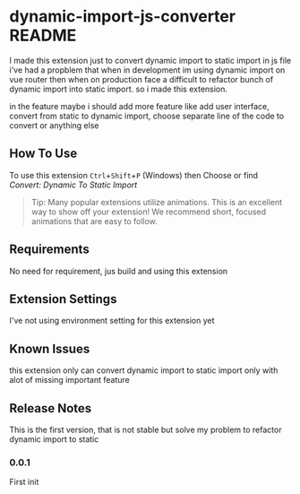 # dynamic-import-js-converter README

I made this extension just to convert dynamic import to static import in js file
i've had a propblem that when in development im using dynamic import on vue router
then when on production face a difficult to refactor bunch of dynamic import into 
static import. so i made this extension.

in the feature maybe i should add more feature like add user interface, convert 
from static to dynamic import, choose separate line of the code to convert or anything else

## How To Use

To use this extension 
`Ctrl`+`Shift`+`P` (Windows) then Choose or find *Convert: Dynamic To Static Import*

> Tip: Many popular extensions utilize animations. This is an excellent way to show off your extension! We recommend short, focused animations that are easy to follow.

## Requirements

No need for requirement, jus build and using this extension

## Extension Settings

I've not using environment setting for this extension yet

## Known Issues

this extension only can convert dynamic import to static import only with alot of
missing important feature

## Release Notes

This is the first version, that is not stable but solve my problem to refactor 
dynamic import to static

### 0.0.1

First init

